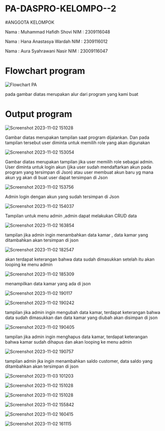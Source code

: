 # PA-DASPRO-KELOMPO--2
#ANGGOTA KELOMPOK

Nama : Muhammad Hafidh Shovi
NIM : 2309116048

Nama : Hana Anastasya Wardah
NIM : 2309116012

Nama : Aura Syahrawani Nasir
NIM : 23009116047

# Flowchart program
![Flowchart PA](https://github.com/Praktikum-Akhir-Kelompok-2/PA-DASPRO-KELOMPO--2/assets/144807237/c6cbeef6-aca1-4c92-abb9-95c1d1927727)

pada gambar diatas merupakan alur dari program yang kami buat

# Output program 
![Screenshot 2023-11-02 151028](https://github.com/Praktikum-Akhir-Kelompok-2/PA-DASPRO-KELOMPO--2/assets/144807237/ac349125-9518-4f3b-bce7-83badd39b77c)

Gambar diatas merupakan tampilan saat program dijalankan. Dan pada tampilan tersebut user diminta untuk memilih role yang akan digunakan 

![Screenshot 2023-11-02 153054](https://github.com/Praktikum-Akhir-Kelompok-2/PA-DASPRO-KELOMPO--2/assets/144807237/f52067ef-7c1a-496b-ace1-653c3f695240)

Gambar diatas merupakan tampilan jika user memilih role sebagai admin. User diminta untuk login akun (jika user sudah mendaftarkan akun pada program yang tersimpan di Json) atau user membuat akun baru yg mana akun yg akan di buat user dapat tersimpan di Json

![Screenshot 2023-11-02 153756](https://github.com/Praktikum-Akhir-Kelompok-2/PA-DASPRO-KELOMPO--2/assets/144807237/4fb71647-b095-4b5d-a5e9-10572a44edb5)

Admin login dengan akun yang sudah tersimpan di Json 

![Screenshot 2023-11-02 154037](https://github.com/Praktikum-Akhir-Kelompok-2/PA-DASPRO-KELOMPO--2/assets/144807237/d9f84edc-7aed-4f09-856e-a02b73926808)

Tampilan untuk menu admin ,admin dapat melakukan CRUD data 

![Screenshot 2023-11-02 163854](https://github.com/Praktikum-Akhir-Kelompok-2/PA-DASPRO-KELOMPO--2/assets/144807237/821161e1-81aa-4d48-ad8b-1e4be399eadb)

tampilan jika admin ingin menambahkan data kamar , data kamar yang ditambahkan akan tersimpan di json

![Screenshot 2023-11-02 182547](https://github.com/Praktikum-Akhir-Kelompok-2/PA-DASPRO-KELOMPO--2/assets/144807237/b340162c-7087-4338-bd07-8b6a2f63137e)

akan terdapat keterangan bahwa data sudah dimasukkan setelah itu akan looping ke menu admin

![Screenshot 2023-11-02 185309](https://github.com/Praktikum-Akhir-Kelompok-2/PA-DASPRO-KELOMPO--2/assets/144807237/636395df-738a-4a82-b4fe-8fce431cbbae)

menampilkan data kamar yang ada di json 

![Screenshot 2023-11-02 190117](https://github.com/Praktikum-Akhir-Kelompok-2/PA-DASPRO-KELOMPO--2/assets/144807237/751a57b4-2ebe-4349-9f00-0e03595d9b88)

![Screenshot 2023-11-02 190242](https://github.com/Praktikum-Akhir-Kelompok-2/PA-DASPRO-KELOMPO--2/assets/144807237/3bc40b83-4c19-4fb8-b6ef-24adc87c9ca7)

tampilan jika admin ingin mengubah data kamar, terdapat keterangan bahwa data sudah dimasukkan dan data kamar yang diubah akan disimpan di json

![Screenshot 2023-11-02 190405](https://github.com/Praktikum-Akhir-Kelompok-2/PA-DASPRO-KELOMPO--2/assets/144807237/e02e12dd-a1af-458b-a365-6066b7e49e60)

tampilan jika admin ingin menghapus data kamar, terdapat keterangan bahwa kamar sudah dihapus dan akan looping ke menu admin

![Screenshot 2023-11-02 190757](https://github.com/Praktikum-Akhir-Kelompok-2/PA-DASPRO-KELOMPO--2/assets/144807237/52f4e79f-de23-4402-ac01-9cf446d597e1)

tampilan admin jka ingin menambahkan saldo customer, data saldo yang ditambahkan akan tersimpan di json

![Screenshot 2023-11-03 101203](https://github.com/Praktikum-Akhir-Kelompok-2/PA-DASPRO-KELOMPO--2/assets/144807237/1da6a81e-583a-4c66-95ff-a26b862634c3)


![Screenshot 2023-11-02 151028](https://github.com/Praktikum-Akhir-Kelompok-2/PA-DASPRO-KELOMPO--2/assets/144807237/1c69224b-9e83-4b4b-b12b-e7e715642f93)

![Screenshot 2023-11-02 151028](https://github.com/Praktikum-Akhir-Kelompok-2/PA-DASPRO-KELOMPO--2/assets/144807237/2f3debc7-9b08-4319-a434-b24a9537e229)

![Screenshot 2023-11-02 155842](https://github.com/Praktikum-Akhir-Kelompok-2/PA-DASPRO-KELOMPO--2/assets/144807237/c39abde9-0183-452f-afbf-f65cf290b625)

![Screenshot 2023-11-02 160415](https://github.com/Praktikum-Akhir-Kelompok-2/PA-DASPRO-KELOMPO--2/assets/144807237/4197ebae-ef07-43a3-bf3c-f3105c4735f6)

![Screenshot 2023-11-02 161115](https://github.com/Praktikum-Akhir-Kelompok-2/PA-DASPRO-KELOMPO--2/assets/144807237/5c5baf87-453d-4e24-86c5-b535804befbd)

